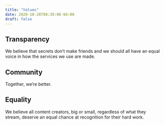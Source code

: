 ```yaml
---
title: "Values"
date: 2020-10-26T08:39:08-04:00
draft: false
---
```


## Transparency
We believe that secrets don’t make friends and we should all have an equal voice in how the services we use are made.

## Community
Together, we’re better.

## Equality
We believe all content creators, big or small, regardless of what they stream, deserve an equal chance at recognition for their hard work.

